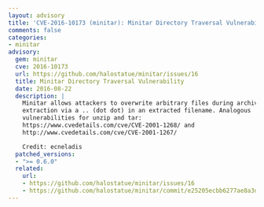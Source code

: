```yaml
---
layout: advisory
title: 'CVE-2016-10173 (minitar): Minitar Directory Traversal Vulnerability'
comments: false
categories:
- minitar
advisory:
  gem: minitar
  cve: 2016-10173
  url: https://github.com/halostatue/minitar/issues/16
  title: Minitar Directory Traversal Vulnerability
  date: 2016-08-22
  description: |
    Minitar allows attackers to overwrite arbitrary files during archive
    extraction via a .. (dot dot) in an extracted filename. Analogous
    vulnerabilities for unzip and tar:
    https://www.cvedetails.com/cve/CVE-2001-1268/ and
    http://www.cvedetails.com/cve/CVE-2001-1267/

    Credit: ecneladis
  patched_versions:
  - ">= 0.6.0"
  related:
    url:
    - https://github.com/halostatue/minitar/issues/16
    - https://github.com/halostatue/minitar/commit/e25205ecbb6277ae8a3df1e6a306d7ed4458b6e4
---
```

